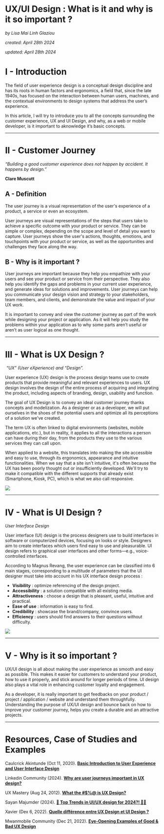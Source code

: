 # UX/UI Design : What is it and why is it so important ?
*by Lisa Mai Linh Glaziou*

*created: April 28th 2024*

*updated: April 28th 2024*

# I - Introduction

The field of user experience design is a conceptual design discipline and has its roots in human factors and ergonomics, a field that, since the late 1940s, has focused on the interaction between human users, machines, and the contextual environments to design systems that address the user’s experience.

In this article, I will try to introduce you to all the concepts surrounding the customer experience, UX and UI Design, and why, as a web or mobile developer, is it important to aknowledge it’s basic concepts.

---

# II - Customer Journey

*“Building a good customer experience does not happen by accident. It happens by design.”*

**Clare Muscutt**

## A - Definition

The user journey is a visual representation of the user's experience of a product, a service or even an ecosystem.

User journeys are visual representations of the steps that users take to achieve a specific outcome with your product or service. They can be simple or complex, depending on the scope and level of detail you want to capture. User journeys show the user's actions, thoughts, emotions, and touchpoints with your product or service, as well as the opportunities and challenges they face along the way.

## B - Why is it important ?

User journeys are important because they help you empathize with your users and see your product or service from their perspective. They also help you identify the gaps and problems in your current user experience, and generate ideas for solutions and improvements. User journeys can help you communicate your design vision and strategy to your stakeholders, team members, and clients, and demonstrate the value and impact of your UX work.

It is important to convey and view the customer journey as part of the work while designing your project or application. As it will help you study the problems within your application as to why some parts aren’t useful or aren’t as user logical as one thought.

---

# III - What is UX Design ?

 *“UX” (User eXperience) and “Design”.*

User experience (UX) design is the process design teams use to create products that provide meaningful and relevant experiences to users. UX design involves the design of the entire process of acquiring and integrating the product, including aspects of branding, design, usability and function.

The goal of UX Design is to convey an ideal customer journey thanks concepts and modelization. As a designer or as a developer, we will put ourselves in the shoes of the potential users and optimize all its perceptions of a solution we've created.

The term UX is often linked to digital environments (websites, mobile applications, etc.), but in reality, it applies to all the interactions a person can have during their day, from the products they use to the various services they can call upon.

When applied to a website, this translates into making the site accessible and easy to use, through its ergonomics, appearance and intuitive functionalities.
When we say that a site isn't intuitive, it's often because the UX has been poorly thought out or insufficiently developed.
We'll try to make it compatible with the different supports that already exist (Smartphone, Kiosk, PC), which is what we also call responsive.

![](https://w3-lab.com/wp-content/uploads/2019/12/goodbadux-min.jpg)

---

# IV - What is UI Design ?

*User Interface Design*

User interface (UI) design is the process designers use to build interfaces in software or computerized devices, focusing on looks or style. Designers aim to create interfaces which users find easy to use and pleasurable. UI design refers to graphical user interfaces and other forms—e.g., voice-controlled interfaces.

According to Magnus Revang, the user experience can be classified into 6 main stages, corresponding to a multitude of parameters that the UI designer must take into account in his UX interface design process :

- **Visibility** : optimize referencing of the design project.
- **Accessibility** : a solution compatible with all existing media.
- **Attractiveness** : choose a design that is pleasant, useful, intuitive and practical.
- **Ease of use** : information is easy to find.
- **Credibility** : showcase the brand/company, convince users.
- **Efficiency** : users should find answers to their questions without difficulty.

![](https://xd.adobe.com/ideas/wp-content/uploads/2021/06/1618031451-4.png)

---

# V - Why is it so important ?

UX/UI design is all about making the user experience as smooth and easy as possible. This makes it easier for customers to understand your product, how to use it properly, and stick around for longer periods of time. UI design also plays a vital role in enhancing customer loyalty and engagement.

As a developer, it is really important to get feedbacks on your product / project / application / website and understand them throughfully. Understanding the purpose of UX/UI design and bounce back on how to improve your customer journey, helps you create a durable and an attractive projects.

---

# Resources, Case of Studies and Examples

Caulcrick Akintunde (Oct 11, 2020). [**Basic Introduction to User Experience and User Interface Design**](https://bootcamp.uxdesign.cc/basic-introduction-to-user-experience-and-user-interface-design-f0aae08a2b44)

Linkedin Community (2024). **[Why are user journeys important in UX design?](https://www.notion.so/0dc9ad689ff142e187707f0e52559c64?pvs=21)**

UX Mastery (Aug 24, 2012). **[What the #$%@ is UX Design?](https://www.youtube.com/watch?v=Ovj4hFxko7c&t=13s)**

Sayan Majumder (2024). [**🚀 Top Trends in UI/UX design for 2024?! 🎨✨**](https://www.linkedin.com/posts/sayan-majumder-9328522a7_whats-trending-in-uiux-activity-7186340146236047360-26Hg/?utm_source=share&utm_medium=member_ios)

Xavier (Dex 6, 2022). [**Quelle différence entre UX Design et UI Design ?**](https://blog-ux.com/quelle-difference-entre-ux-design-et-ui-design/)

Mwanmobile Community (Dec 21, 2022). [**Eye-Opening Examples of Good & Bad UX Design**](https://www.mwanmobile.com/eye-opening-examples-of-good-bad-ux-design/)